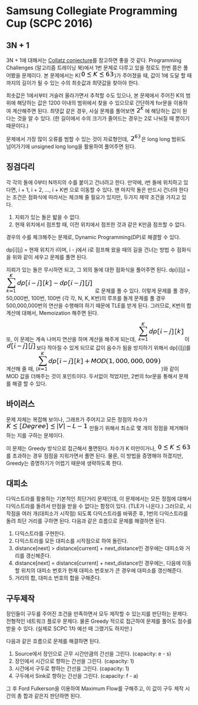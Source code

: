 # Samsung Collegiate Programming Cup (SCPC 2016)
## 3N + 1
3N + 1에 대해서는 [Collatz conjecture](https://en.wikipedia.org/wiki/Collatz_conjecture)를 참고하면 좋을 것 같다.
Programming Challenges (알고리즘 트레이닝 북)에서 1번 문제로 다루고 있을 정로도 한번 쯤은 풀어봤을 문제이다.
본 문제에서는 K(![0<=K<=63](./images/range2.png))가 주어졌을 때, 값이 1에 도달 할 때까지의 길이가 될 수 있는 수의 최솟값과 최댓값을 찾아야 한다.

최솟값은 1에서부터 거슬러 올라가면서 추척할 수도 있으나, 본 문제에서 주어진 K의 범위에 해당하는 값은 1200 이내의 범위에서 찾을 수 있으므로 간단하게 for문을 이용하여 계산해주면 된다.
최댓값 같은 경우, 사실 문제를 풀어보면 ![2^k](./images/2ek.png)에 해당하는 값이 된다는 것을 알 수 있다. (한 길이에서 수의 크기가 줄어드는 경우는 2로 나눠질 때 뿐이기 때문이다.)

문제에서 가장 많이 오류를 범할 수 있는 것이 자료형인데, ![2^63](./images/2e63.png)은 long long 범위도 넘어가기에 unsigned long long을 활용하여 풀어주면 된다.

## 징검다리
각 각의 돌에 0부터 N까지의 수를 붙이고 건너려고 한다. 만약에, i번 돌에 위치하고 있다면, i + 1, i + 2, ..., i + K번 으로 이동할 수 있다.
맨 마지막 돌은 반드시 건너야 한다는 조건은 점화식에 따라서는 체크해 줄 필요가 있지만, 두가지 제약 조건을 가지고 있다.
1. 지뢰가 있는 돌은 밟을 수 없다.
2. 현재 위치에서 점프할 때, 이전 위치에서 점프한 것과 같은 K만큼 점프할 수 없다.

경우의 수를 체크해주는 문제로, Dynamic Programming(DP)로 해결할 수 있다.

dp[i][j] =  현재 위치가 i이며, i - j에서 i로 점프해 왔을 때의 길을 건너는 방법 수
점화식을 위와 같이 세우고 문제를 풀면 된다.

지뢰가 있는 돌은 무시하면 되고, 그 외의 돌에 대한 점화식을 풀어주면 된다.
dp[i][j] = ![recurrence](./images/recurrence.png) 로 문제를 풀 수 있다.
이렇게 문제를 풀 경우, 50,000번, 100번, 100번 (각 각, N, K, K번)의 루프를 돌게 문제를 풀 경우 500,000,000번의 연산을 수행해야 하기 때문에 TLE를 받게 된다. 그러므로, K번의 합 계산에 대해서, Memoization 해주면 된다.


또, 이 문제는 계속 나머지 연산을 하며 계산을 해주게 되는데, ![recurrence](./images/recurrence2.png)이 ![recurrence](./images/recurrence4.png)보다 작아질 수 있게 되므로 값이 음수가 됨을 방지하기 위해서 dp[i][j]를 계산해 줄 때, (![recurrence](./images/recurrence3.png))와 같이 MOD 값을 더해주는 것이 포인트이다.
두서없이 적었지만, 2번의 for문을 통해서 문제를 해결 할 수 있다.

## 바이러스
문제 자체는 복잡해 보이나, 그래프가 주어지고 모든 정점의 차수가 ![range](./images/range.png) 만들기 위해서 최소로 몇 개의 정점을 제거해야 하는 지를 구하는 문제이다.

이 문제는 Greedy 방식으로 접근해서 풀면된다. 차수가 K 미만이거나, ![range](./images/range2.png)를 초과하는 경우 점점을 지워가면서 풀면 된다.
물론, 이 방법을 증명해야 하겠지만, Greedy는 증명하기가 어렵기 때문에 생략하도록 한다.

## 대피소
다익스트라를 활용하는 기본적인 최단거리 문제인데, 이 문제에서는 모든 정점에 대해서 다익스트라를 돌려서 만점을 받을 수 없다는 함정이 있다. (TLE가 나온다.)
그러므로, 시작점을 여러 개(대피소가 시작점) 되도록 다익스트라를 바꿔준 후, 1번의 다익스트라를 돌려 최단 거리를 구하면 된다.
다음과 같은 흐름으로 문제를 해결하면 된다.

1. 다익스트라를 구현한다.
2. 다익스트라를 모든 대피소를 시작점으로 하여 돌린다.
3. distance[next] > distance[current] + next_distance인 경우에는 대피소와 거리를 갱신해준다.
4. distance[next] = distance[current] + next_distance인 경우에는, 다음에 이동할 위치의 대피소 번호가 현재 대피소 번호보가 큰 경우에 대피소를 갱신해준다.
5. 거리의 합, 대피소 번호의 합을 구해준다.

## 구두제작
장인들이 구두를 주어진 조건을 만족하면서 모두 제작할 수 있는지를 판단하는 문제다.
전형적인 네트워크 플로우 문제다. 물론 Greedy 적으로 접근하여 문제를 풀어도 점수를 받을 수 있다. (실제로 SCPC 1차 예선 때 그랬기도 하지만.)

다음과 같은 흐름으로 문제를 해결하면 된다.

1. Source에서 장인으로 근무 시간만큼의 간선을 그린다. (capacity: e - s)
2. 장인에서 시간으로 향하는 간선을 그린다. (capacity: 1)
3. 시간에서 구두로 향하는 간선을 그린다. (capacity: 1)
4. 구두에서 Sink로 향하는 간선을 그린다. (capacity: f - a)

그 후 Ford Fulkerson을 이용하여 Maximum Flow를 구해주고, 이 값이 구두 제작 시간의 총 합과 같은지 판단하면 된다.
